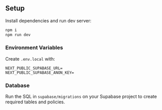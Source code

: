 ## Setup

Install dependencies and run dev server:

```bash
npm i
npm run dev
```

### Environment Variables

Create `.env.local` with:

```
NEXT_PUBLIC_SUPABASE_URL=
NEXT_PUBLIC_SUPABASE_ANON_KEY=
```

### Database

Run the SQL in `supabase/migrations` on your Supabase project to create required tables and policies.
